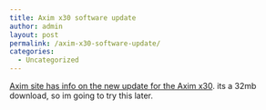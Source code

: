 ```yaml
---
title: Axim x30 software update
author: admin
layout: post
permalink: /axim-x30-software-update/
categories:
  - Uncategorized
---
```

[Axim site has info on the new update for the Axim x30][1]. its a 32mb download, so im going to try this later.

 [1]: http://www.aximsite.com/boards/showthread.php?s=ac7acd36444ebd831448c48cae79ad1f&threadid=43745